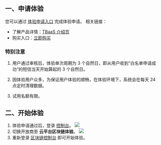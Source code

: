 ## 一、申请体验
您可以通过 [体验申请入口](http://tce.fsphere.cn/act/apply/tbaas0) 完成体验申请。
相关链接：
- 了解产品详情：[TBaaS 介绍页](http://tce.fsphere.cn/product/tbaas)
- 购买入口：[立即购买](https://buy.tce.fsphere.cn/tbaas_blockchain)

### 特别注意
1. 用户通过审核后，体验单次周期为 3 个自然日，即从用户收到“白名单申请成功”的短信当天开始算起的 3 个自然日。

2. 因体验用户众多，为保证用户体验的顺畅，在体验环境下，系统会在每天 24 点定时清理数据。

3. 试用名额有限。

## 二、开始体验
1. 体验申请通过后，登录 [控制台](https://console.tce.fsphere.c)。
![](https://main.qcloudimg.com/raw/f8e832d763a1c0d661e4bb8baf4cb539.png)
2. 切换开放商至 **云平台区块链体验**。
![](https://main.qcloudimg.com/raw/21837908e585612e906738e69488100e.png)
3. 重新登录 [区块链控制台](http://console.tce.fsphere.cn/tbaas) 即可开始体验。
